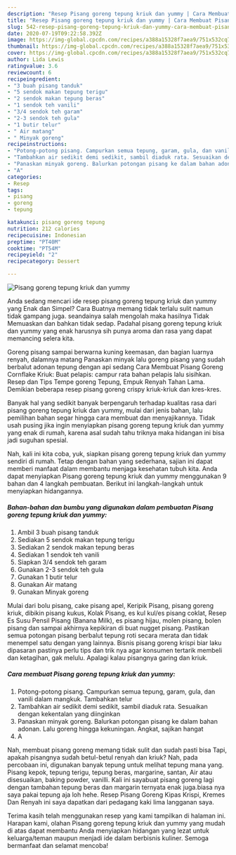 ```yaml
---
description: "Resep Pisang goreng tepung kriuk dan yummy | Cara Membuat Pisang goreng tepung kriuk dan yummy Yang Enak Banget"
title: "Resep Pisang goreng tepung kriuk dan yummy | Cara Membuat Pisang goreng tepung kriuk dan yummy Yang Enak Banget"
slug: 542-resep-pisang-goreng-tepung-kriuk-dan-yummy-cara-membuat-pisang-goreng-tepung-kriuk-dan-yummy-yang-enak-banget
date: 2020-07-19T09:22:58.392Z
image: https://img-global.cpcdn.com/recipes/a388a15328f7aea9/751x532cq70/pisang-goreng-tepung-kriuk-dan-yummy-foto-resep-utama.jpg
thumbnail: https://img-global.cpcdn.com/recipes/a388a15328f7aea9/751x532cq70/pisang-goreng-tepung-kriuk-dan-yummy-foto-resep-utama.jpg
cover: https://img-global.cpcdn.com/recipes/a388a15328f7aea9/751x532cq70/pisang-goreng-tepung-kriuk-dan-yummy-foto-resep-utama.jpg
author: Lida Lewis
ratingvalue: 3.6
reviewcount: 6
recipeingredient:
- "3 buah pisang tanduk"
- "5 sendok makan tepung terigu"
- "2 sendok makan tepung beras"
- "1 sendok teh vanili"
- "3/4 sendok teh garam"
- "2-3 sendok teh gula"
- "1 butir telur"
- " Air matang"
- " Minyak goreng"
recipeinstructions:
- "Potong-potong pisang. Campurkan semua tepung, garam, gula, dan vanili dalam mangkuk. Tambahkan telur"
- "Tambahkan air sedikit demi sedikit, sambil diaduk rata. Sesuaikan dengan kekentalan yang diinginkan"
- "Panaskan minyak goreng. Balurkan potongan pisang ke dalam bahan adonan. Lalu goreng hingga kekuningan. Angkat, sajikan hangat"
- "A"
categories:
- Resep
tags:
- pisang
- goreng
- tepung

katakunci: pisang goreng tepung 
nutrition: 212 calories
recipecuisine: Indonesian
preptime: "PT40M"
cooktime: "PT54M"
recipeyield: "2"
recipecategory: Dessert

---
```



![Pisang goreng tepung kriuk dan yummy](https://img-global.cpcdn.com/recipes/a388a15328f7aea9/751x532cq70/pisang-goreng-tepung-kriuk-dan-yummy-foto-resep-utama.jpg)

Anda sedang mencari ide resep pisang goreng tepung kriuk dan yummy yang Enak dan Simpel? Cara Buatnya memang tidak terlalu sulit namun tidak gampang juga. seandainya salah mengolah maka hasilnya Tidak Memuaskan dan bahkan tidak sedap. Padahal pisang goreng tepung kriuk dan yummy yang enak harusnya sih punya aroma dan rasa yang dapat memancing selera kita.

Goreng pisang sampai berwarna kuning keemasan, dan bagian luarnya renyah, dalamnya matang Panaskan minyak lalu goreng pisang yang sudah berbalut adonan tepung dengan api sedang Cara Membuat Pisang Goreng Cornflake Kriuk: Buat pelapis: campur rata bahan pelapis lalu sisihkan. Resep dan Tips Tempe goreng Tepung, Empuk Renyah Tahan Lama. Demikian beberapa resep pisang goreng crispy kriuk-kriuk dan kres-kres.

Banyak hal yang sedikit banyak berpengaruh terhadap kualitas rasa dari pisang goreng tepung kriuk dan yummy, mulai dari jenis bahan, lalu pemilihan bahan segar hingga cara membuat dan menyajikannya. Tidak usah pusing jika ingin menyiapkan pisang goreng tepung kriuk dan yummy yang enak di rumah, karena asal sudah tahu triknya maka hidangan ini bisa jadi suguhan spesial.


Nah, kali ini kita coba, yuk, siapkan pisang goreng tepung kriuk dan yummy sendiri di rumah. Tetap dengan bahan yang sederhana, sajian ini dapat memberi manfaat dalam membantu menjaga kesehatan tubuh kita. Anda dapat menyiapkan Pisang goreng tepung kriuk dan yummy menggunakan 9 bahan dan 4 langkah pembuatan. Berikut ini langkah-langkah untuk menyiapkan hidangannya.

<!--inarticleads1-->

##### Bahan-bahan dan bumbu yang digunakan dalam pembuatan Pisang goreng tepung kriuk dan yummy:

1. Ambil 3 buah pisang tanduk
1. Sediakan 5 sendok makan tepung terigu
1. Sediakan 2 sendok makan tepung beras
1. Sediakan 1 sendok teh vanili
1. Siapkan 3/4 sendok teh garam
1. Gunakan 2-3 sendok teh gula
1. Gunakan 1 butir telur
1. Gunakan  Air matang
1. Gunakan  Minyak goreng


Mulai dari bolu pisang, cake pisang apel, Keripik Pisang, pisang goreng kriuk, dibikin pisang kukus, Kolak Pisang, es kul kul/es pisang coklat, Resep Es Susu Pensil Pisang (Banana Milk), es pisang hijau, molen pisang, bolen pisang dan sampai akhirnya kepikiran di buat nugget pisang. Pastikan semua potongan pisang berbalut tepung roti secara merata dan tidak menempel satu dengan yang lainnya. Bisnis pisang goreng krispi biar laku dipasaran pastinya perlu tips dan trik nya agar konsumen tertarik membeli dan ketagihan, gak melulu. Apalagi kalau pisangnya garing dan kriuk. 

<!--inarticleads2-->

##### Cara membuat Pisang goreng tepung kriuk dan yummy:

1. Potong-potong pisang. Campurkan semua tepung, garam, gula, dan vanili dalam mangkuk. Tambahkan telur
1. Tambahkan air sedikit demi sedikit, sambil diaduk rata. Sesuaikan dengan kekentalan yang diinginkan
1. Panaskan minyak goreng. Balurkan potongan pisang ke dalam bahan adonan. Lalu goreng hingga kekuningan. Angkat, sajikan hangat
1. A


Nah, membuat pisang goreng memang tidak sulit dan sudah pasti bisa Tapi, apakah pisangnya sudah betul-betul renyah dan kriuk? Nah, pada percobaan ini, digunakan banyak tepung untuk melihat tepung mana yang. Pisang kepok, tepung terigu, tepung beras, margarine, santan, Air atau disesuaikan, baking powder, vanilli. Kali ini sayabuat pisang goreng lagi dengan tambahan tepung beras dan margarin ternyata enak juga.biasa nya saya pakai tepung aja loh hehe. Resep Pisang Goreng Kipas Krispi, Kremes Dan Renyah ini saya dapatkan dari pedagang kaki lima langganan saya. 

Terima kasih telah menggunakan resep yang kami tampilkan di halaman ini. Harapan kami, olahan Pisang goreng tepung kriuk dan yummy yang mudah di atas dapat membantu Anda menyiapkan hidangan yang lezat untuk keluarga/teman maupun menjadi ide dalam berbisnis kuliner. Semoga bermanfaat dan selamat mencoba!
